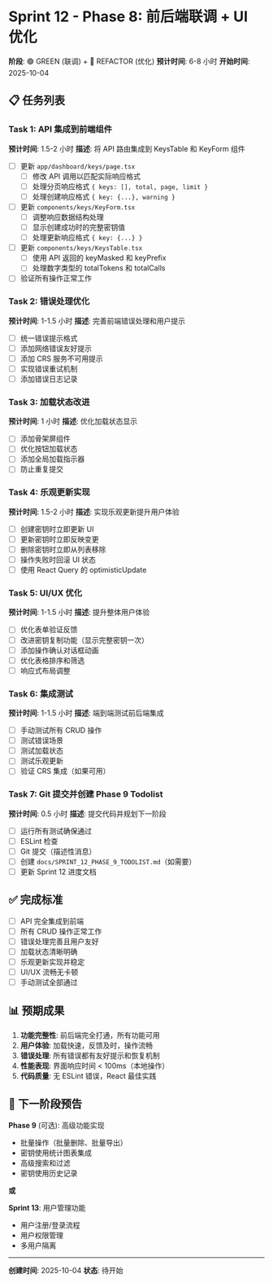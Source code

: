 # Sprint 12 - Phase 8: 前后端联调 + UI 优化

**阶段**: 🟢 GREEN (联调) + 🔵 REFACTOR (优化)
**预计时间**: 6-8 小时
**开始时间**: 2025-10-04

## 📋 任务列表

### Task 1: API 集成到前端组件
**预计时间**: 1.5-2 小时
**描述**: 将 API 路由集成到 KeysTable 和 KeyForm 组件

- [ ] 更新 `app/dashboard/keys/page.tsx`
  - [ ] 修改 API 调用以匹配实际响应格式
  - [ ] 处理分页响应格式 `{ keys: [], total, page, limit }`
  - [ ] 处理创建响应格式 `{ key: {...}, warning }`
- [ ] 更新 `components/keys/KeyForm.tsx`
  - [ ] 调整响应数据结构处理
  - [ ] 显示创建成功时的完整密钥值
  - [ ] 处理更新响应格式 `{ key: {...} }`
- [ ] 更新 `components/keys/KeysTable.tsx`
  - [ ] 使用 API 返回的 keyMasked 和 keyPrefix
  - [ ] 处理数字类型的 totalTokens 和 totalCalls
- [ ] 验证所有操作正常工作

### Task 2: 错误处理优化
**预计时间**: 1-1.5 小时
**描述**: 完善前端错误处理和用户提示

- [ ] 统一错误提示格式
- [ ] 添加网络错误友好提示
- [ ] 添加 CRS 服务不可用提示
- [ ] 实现错误重试机制
- [ ] 添加错误日志记录

### Task 3: 加载状态改进
**预计时间**: 1 小时
**描述**: 优化加载状态显示

- [ ] 添加骨架屏组件
- [ ] 优化按钮加载状态
- [ ] 添加全局加载指示器
- [ ] 防止重复提交

### Task 4: 乐观更新实现
**预计时间**: 1.5-2 小时
**描述**: 实现乐观更新提升用户体验

- [ ] 创建密钥时立即更新 UI
- [ ] 更新密钥时立即反映变更
- [ ] 删除密钥时立即从列表移除
- [ ] 操作失败时回滚 UI 状态
- [ ] 使用 React Query 的 optimisticUpdate

### Task 5: UI/UX 优化
**预计时间**: 1-1.5 小时
**描述**: 提升整体用户体验

- [ ] 优化表单验证反馈
- [ ] 改进密钥复制功能（显示完整密钥一次）
- [ ] 添加操作确认对话框动画
- [ ] 优化表格排序和筛选
- [ ] 响应式布局调整

### Task 6: 集成测试
**预计时间**: 1-1.5 小时
**描述**: 端到端测试前后端集成

- [ ] 手动测试所有 CRUD 操作
- [ ] 测试错误场景
- [ ] 测试加载状态
- [ ] 测试乐观更新
- [ ] 验证 CRS 集成（如果可用）

### Task 7: Git 提交并创建 Phase 9 Todolist
**预计时间**: 0.5 小时
**描述**: 提交代码并规划下一阶段

- [ ] 运行所有测试确保通过
- [ ] ESLint 检查
- [ ] Git 提交（描述性消息）
- [ ] 创建 `docs/SPRINT_12_PHASE_9_TODOLIST.md`（如需要）
- [ ] 更新 Sprint 12 进度文档

## ✅ 完成标准

- [ ] API 完全集成到前端
- [ ] 所有 CRUD 操作正常工作
- [ ] 错误处理完善且用户友好
- [ ] 加载状态清晰明确
- [ ] 乐观更新实现并稳定
- [ ] UI/UX 流畅无卡顿
- [ ] 手动测试全部通过

## 📊 预期成果

1. **功能完整性**: 前后端完全打通，所有功能可用
2. **用户体验**: 加载快速，反馈及时，操作流畅
3. **错误处理**: 所有错误都有友好提示和恢复机制
4. **性能表现**: 界面响应时间 < 100ms（本地操作）
5. **代码质量**: 无 ESLint 错误，React 最佳实践

## 🔄 下一阶段预告

**Phase 9** (可选): 高级功能实现
- 批量操作（批量删除、批量导出）
- 密钥使用统计图表集成
- 高级搜索和过滤
- 密钥使用历史记录

**或**

**Sprint 13**: 用户管理功能
- 用户注册/登录流程
- 用户权限管理
- 多用户隔离

---

**创建时间**: 2025-10-04
**状态**: 待开始
